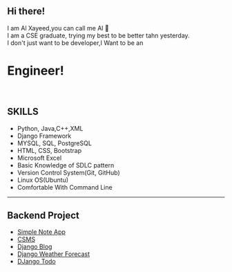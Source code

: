 ## Hi there!
I am Al Xayeed,you can call me Al  🤝<br>
I am a CSE graduate, trying my best to be better tahn yesterday.<br>
I don't just want to be developer,I Want to be an<h1>Engineer!</h1><br>

## SKILLS

- Python, Java,C++,XML
- Django Framework
- MYSQL, SQL, PostgreSQL
- HTML, CSS, Bootstrap
- Microsoft Excel 
- Basic Knowledge of SDLC pattern
- Version Control System(Git, GitHub)
- Linux OS(Ubuntu)
- Comfortable With Command Line



---
## Backend Project

- [Simple Note App](https://github.com/alxayeed/simple-note-app-API_Node_MongoDB_Mongoose)
- [CSMS](https://github.com/alxayeed/CSMS)
- [Django Blog](https://github.com/alxayeed/Django-Blog)
- [Django Weather Forecast](https://github.com/alxayeed/django-weather)
- [DJango Todo](https://github.com/alxayeed/todo-App)
<!--
**alxayeed/alxayeed** is a ✨ _special_ ✨ repository because its `README.md` (this file) appears on your GitHub profile.

Here are some ideas to get you started:

- 🔭 I’m currently working on ...
- 🌱 I’m currently learning ...
- 👯 I’m looking to collaborate on ...
- 🤔 I’m looking for help with ...
- 💬 Ask me about ...
- 📫 How to reach me: ...
- 😄 Pronouns: ...
- ⚡ Fun fact: ...
-->
